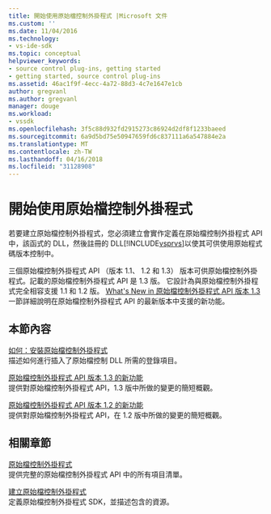 ```yaml
---
title: 開始使用原始檔控制外掛程式 |Microsoft 文件
ms.custom: ''
ms.date: 11/04/2016
ms.technology:
- vs-ide-sdk
ms.topic: conceptual
helpviewer_keywords:
- source control plug-ins, getting started
- getting started, source control plug-ins
ms.assetid: 46ac1f9f-4ecc-4a72-88d3-4c7e1647e1cb
author: gregvanl
ms.author: gregvanl
manager: douge
ms.workload:
- vssdk
ms.openlocfilehash: 3f5c88d932fd2915273c86924d2df8f1233baeed
ms.sourcegitcommit: 6a9d5bd75e50947659fd6c837111a6a547884e2a
ms.translationtype: MT
ms.contentlocale: zh-TW
ms.lasthandoff: 04/16/2018
ms.locfileid: "31128908"
---
```

# <a name="getting-started-with-source-control-plug-ins"></a>開始使用原始檔控制外掛程式
若要建立原始檔控制外掛程式，您必須建立會實作定義在原始檔控制外掛程式 API 中，該函式的 DLL，然後註冊的 DLL[!INCLUDE[vsprvs](../../code-quality/includes/vsprvs_md.md)]以使其可供使用原始程式碼版本控制中。  
  
 三個原始檔控制外掛程式 API （版本 1.1、 1.2 和 1.3） 版本可供原始檔控制外掛程式。記載的原始檔控制外掛程式 API 是 1.3 版。 它設計為與原始檔控制外掛程式完全相容支援 1.1 和 1.2 版。 [What's New in 原始檔控制外掛程式 API 版本 1.3](../../extensibility/internals/what-s-new-in-the-source-control-plug-in-api-version-1-3.md)一節詳細說明在原始檔控制外掛程式 API 的最新版本中支援的新功能。  
  
## <a name="in-this-section"></a>本節內容  
 [如何：安裝原始檔控制外掛程式](../../extensibility/internals/how-to-install-a-source-control-plug-in.md)  
 描述如何進行插入了原始檔控制 DLL 所需的登錄項目。  
  
 [原始檔控制外掛程式 API 版本 1.3 的新功能](../../extensibility/internals/what-s-new-in-the-source-control-plug-in-api-version-1-3.md)  
 提供對原始檔控制外掛程式 API，1.3 版中所做的變更的簡短概觀。  
  
 [原始檔控制外掛程式 API 版本 1.2 的新功能](../../extensibility/internals/what-s-new-in-the-source-control-plug-in-api-version-1-2.md)  
 提供對原始檔控制外掛程式 API，在 1.2 版中所做的變更的簡短概觀。  
  
## <a name="related-sections"></a>相關章節  
 [原始檔控制外掛程式](../../extensibility/source-control-plug-ins.md)  
 提供完整的原始檔控制外掛程式 API 中的所有項目清單。  
  
 [建立原始檔控制外掛程式](../../extensibility/internals/creating-a-source-control-plug-in.md)  
 定義原始檔控制外掛程式 SDK，並描述包含的資源。